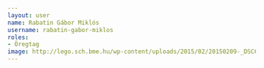 ```yaml
---
layout: user
name: Rabatin Gábor Miklós
username: rabatin-gabor-miklos
roles:
- Öregtag
image: http://lego.sch.bme.hu/wp-content/uploads/2015/02/20150209-_DSC6598-150x150.jpg
---
```

